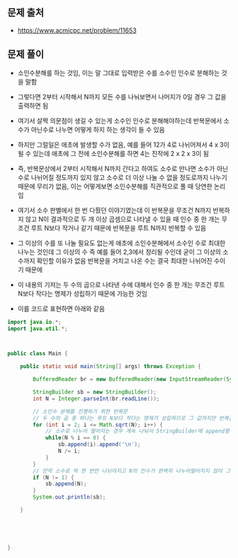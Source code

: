 ## 문제 출처
- https://www.acmicpc.net/problem/11653

## 문제 풀이
- 소인수분해를 하는 것임, 이는 말 그대로 입력받은 수를 소수인 인수로 분해하는 것을 말함

- 그렇다면 2부터 시작해서 N까지 모든 수를 나눠보면서 나머지가 0일 경우 그 값을 출력하면 됨

- 여기서 살짝 의문점이 생길 수 있는게 소수인 인수로 분해해야하는데 반복문에서 소수가 아닌수로 나누면 어떻게 하지 하는 생각이 들 수 있음

- 하지만 그럴일은 애초에 발생할 수가 없음, 예를 들어 12가 4로 나뉘어져서 4 x 3이 될 수 있는데 애초에 그 전에 소인수분해를 하면 4는 진작에 2 x 2 x 3이 됨

- 즉, 반복문상에서 2부터 시작해서 N까지 간다고 하여도 소수로 만나면 소수가 아닌수로 나뉘어질 정도까지 있지 않고 소수로 더 이상 나눌 수 없을 정도로까지 나누기 때문에 무리가 없음, 이는 어떻게보면 소인수분해를 직관적으로 풀 때 당연한 논리임

- 여기서 소수 판별에서 한 번 다뤘던 이야기였는데 이 반복문을 무조건 N까지 반복하지 않고 N이 결과적으로 두 개 이상 곱셈으로 나타낼 수 있을 때 인수 중 한 개는 무조건 루트 N보다 작거나 같기 때문에 반복문을 루트 N까지 반복할 수 있음

- 그 이상의 수를 또 나눌 필요도 없는게 애초에 소인수분해에서 소수인 수로 최대한 나누는 것인데 그 이상의 수 즉 예를 들어 2,3에서 정리될 수인데 굳이 그 이상의 소수까지 확인할 이유가 없음 반복문을 거치고 나온 수는 결국 최대한 나뉘어진 수이기 때문에

- 이 내용의 기저는 두 수의 곱으로 나타낸 수에 대해서 인수 중 한 개는 무조건 루트 N보다 작다는 명제가 성립하기 때문에 가능한 것임

- 이를 코드로 표현하면 아래와 같음

```java
import java.io.*;
import java.util.*;



public class Main {

    public static void main(String[] args) throws Exception {

        BufferedReader br = new BufferedReader(new InputStreamReader(System.in));

        StringBuilder sb = new StringBuilder();
        int N = Integer.parseInt(br.readLine());

        // 소인수 분해를 진행하기 위한 반복문
        // 두 수의 곱 중 하나는 루트 N보다 작다는 명제가 성립하므로 그 값까지만 반복을 함
        for (int i = 2; i <= Math.sqrt(N); i++) {
            // 소수로 나누어 떨어지는 경우 계속 나눠서 StringBuilder에 append함
            while(N % i == 0) {
                sb.append(i).append('\n');
                N /= i;
            }
        }
        // 만약 소수로 딱 한 번만 나뉘어지고 N의 인수가 완벽히 나누어떨어지지 않아 그 값이 남을 수 있는데 그 경우에도 StringBuilder에 append 해 줌
        if (N != 1) {
            sb.append(N);
        }
        System.out.println(sb);

    }





}
```